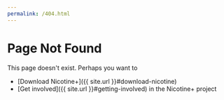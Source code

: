 ```yaml
---
permalink: /404.html
---
```

# Page Not Found
This page doesn't exist. Perhaps you want to
- [Download Nicotine+]({{ site.url }}#download-nicotine)
- [Get involved]({{ site.url }}#getting-involved) in the Nicotine+ project
